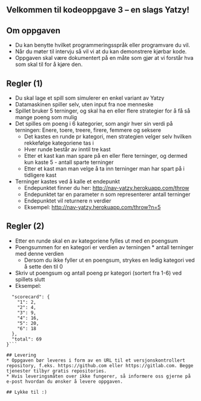 ## Velkommen til kodeoppgave 3 – en slags Yatzy!


## Om oppgaven
* Du kan benytte hvilket programmeringsspråk eller programvare du vil.
* Når du møter til intervju så vil vi at du kan demonstrere kjørbar kode.
* Oppgaven skal være dokumentert på en måte som gjør at vi forstår hva som skal til for å kjøre den.


## Regler (1)
* Du skal lage et spill som simulerer en enkel variant av Yatzy
* Datamaskinen spiller selv, uten input fra noe menneske
* Spillet bruker 5 terninger, og skal ha en eller flere strategier for å få så mange poeng som mulig
* Det spilles om poeng i 6 kategorier, som angir hver sin verdi på terningen: Enere, toere, treere, firere, femmere og seksere
    * Det kastes en runde pr kategori, men strategien velger selv hvilken rekkefølge kategoriene tas i
    * Hver runde består av inntil tre kast
    * Etter et kast kan man spare på en eller flere terninger, og dermed kun kaste 5 - antall sparte terninger
    * Etter   et kast man man velge å ta inn terninger man har spart på i tidligere kast
* Terninger kastes ved å kalle et endepunkt
    * Endepunktet finner du her: http://nav-yatzy.herokuapp.com/throw
    * Endepunktet tar en parameter n som representerer antall terninger
    * Endepunktet vil returnere n verdier
    * Eksempel: http://nav-yatzy.herokuapp.com/throw?n=5


## Regler (2)
* Etter en runde skal en av kategoriene fylles ut med en poengsum
* Poengsummen for en kategori er verdien av terningen * antall terninger med denne verdien
    * Dersom du ikke fyller ut en poengsum, strykes en ledig kategori ved å sette den til 0
* Skriv ut poengsum og antall poeng pr kategori (sortert fra 1-6) ved spillets slutt
* Eksempel:
 ``` {
   "scorecard": {
     "1": 2,
     "2": 4,
     "3": 9,
     "4": 16,
     "5": 20,
     "6": 18
   },
   "total": 69
 }```

## Levering
* Oppgaven bør leveres i form av en URL til et versjonskontrollert repository, f.eks. https://github.com eller https://gitlab.com. Begge tjenester tilbyr gratis repositories.
* Hvis leveringsmåten over ikke fungerer, så informere oss gjerne på e-post hvordan du ønsker å levere oppgaven.

## Lykke til :)
